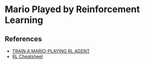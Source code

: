 # Mario Played by Reinforcement Learning

## References
- [TRAIN A MARIO-PLAYING RL AGENT](https://pytorch.org/tutorials/intermediate/mario_rl_tutorial.html)
- [RL Cheatsheet](https://colab.research.google.com/drive/1eN33dPVtdPViiS1njTW_-r-IYCDTFU7N)